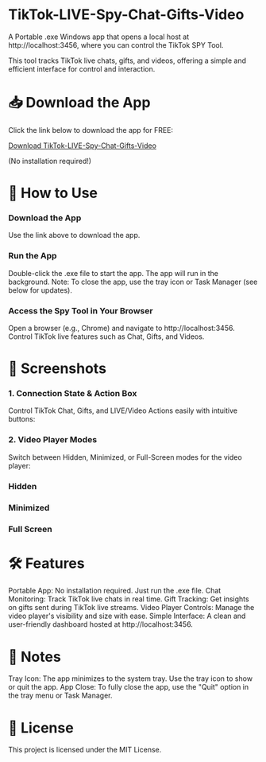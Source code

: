 
# TikTok-LIVE-Spy-Chat-Gifts-Video
A Portable .exe Windows app that opens a local host at http://localhost:3456, where you can control the TikTok SPY Tool. 

This tool tracks TikTok live chats, gifts, and videos, offering a simple and efficient interface for control and interaction.


# 📥 Download the App
Click the link below to download the app for FREE:

[Download TikTok-LIVE-Spy-Chat-Gifts-Video](https://drive.google.com/file/d/1_XP_E8pQJ6zt4zz2Wa_1D46UIqALqovU/view?usp=sharing)

(No installation required!)

# 🚀 How to Use
### Download the App
Use the link above to download the app.

### Run the App
Double-click the .exe file to start the app.
The app will run in the background.
Note: To close the app, use the tray icon or Task Manager (see below for updates).

### Access the Spy Tool in Your Browser
Open a browser (e.g., Chrome) and navigate to http://localhost:3456.
Control TikTok live features such as Chat, Gifts, and Videos.

# 📸 Screenshots
### 1. Connection State & Action Box
Control TikTok Chat, Gifts, and LIVE/Video Actions easily with intuitive buttons:



### 2. Video Player Modes
Switch between Hidden, Minimized, or Full-Screen modes for the video player:

### Hidden


### Minimized


### Full Screen


# 🛠️ Features
Portable App: No installation required. Just run the .exe file.
Chat Monitoring: Track TikTok live chats in real time.
Gift Tracking: Get insights on gifts sent during TikTok live streams.
Video Player Controls: Manage the video player's visibility and size with ease.
Simple Interface: A clean and user-friendly dashboard hosted at http://localhost:3456.

# 🔧 Notes
Tray Icon: The app minimizes to the system tray. Use the tray icon to show or quit the app.
App Close: To fully close the app, use the "Quit" option in the tray menu or Task Manager.

# 📖 License
This project is licensed under the MIT License.

